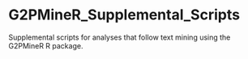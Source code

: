 # G2PMineR_Supplemental_Scripts
Supplemental scripts for analyses that follow text mining using the G2PMineR R package.
